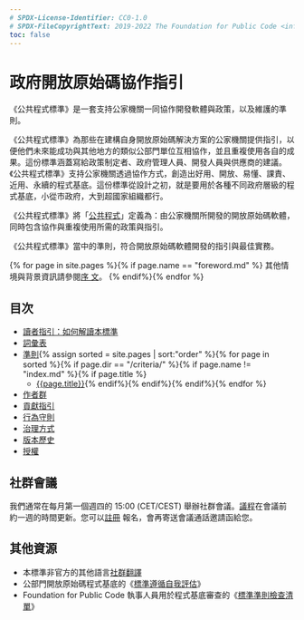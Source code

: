 ```yaml
---
# SPDX-License-Identifier: CC0-1.0
# SPDX-FileCopyrightText: 2019-2022 The Foundation for Public Code <info@publiccode.net>, https://standard.publiccode.net/AUTHORS
toc: false
---
```

# 政府開放原始碼協作指引

《公共程式標準》是一套支持公家機關一同協作開發軟體與政策，以及維護的準則。

《公共程式標準》為那些在建構自身開放原始碼解決方案的公家機關提供指引，以便他們未來能成功與其他地方的類似公部門單位互相協作，並且重複使用各自的成果。這份標準涵蓋寫給政策制定者、政府管理人員、開發人員與供應商的建議。《公共程式標準》支持公家機關透過協作方式，創造出好用、開放、易懂、課責、近用、永續的程式基底。這份標準從設計之初，就是要用於各種不同政府層級的程式基底，小從市政府，大到超國家組織都行。

《公共程式標準》將「[公共程式](glossary.md#public-code)」定義為：由公家機關所開發的開放原始碼軟體，同時包含協作與重複使用所需的政策與指引。

《公共程式標準》當中的準則，符合開放原始碼軟體開發的指引與最佳實務。

{% for page in site.pages %}{% if page.name == "foreword.md" %} 其他情境與背景資訊請參閱[序
文](foreword.md)。 {% endif%}{% endfor %}

## 目次

* [讀者指引：如何解讀本標準](readers-guide.md)
* [詞彙表](glossary.md)
* [準則](criteria/){% assign sorted = site.pages | sort:"order" %}{% for page in
sorted %}{% if page.dir == "/criteria/" %}{% if page.name != "index.md" %}{%
if page.title %}
   * [{{page.title}}]({{page.url}}){% endif%}{% endif%}{% endif%}{% endfor %}
* [作者群](AUTHORS.md)
* [貢獻指引](CONTRIBUTING.md)
* [行為守則](CODE_OF_CONDUCT.md)
* [治理方式](GOVERNANCE.md)
* [版本歷史](CHANGELOG.md)
* [授權](license.html)

## 社群會議

我們通常在每月第一個週四的 15:00 (CET/CEST) 舉辦社群會議。[議程](https://write.publiccode.net/pads/Community-Call-Standard-for-Public-Code)在會議前
約一週的時間更新。您可以[註冊](https://odoo.publiccode.net/survey/start/594b9243-c7e5-4bc1-8714-35137c971842)
報名，會再寄送會議通話邀請函給您。

## 其他資源

* 本標準非官方的其他語言[社群翻譯](https://publiccodenet.github.io/community-translations-standard/)
* 公部門開放原始碼程式基底的《[標準遵循自我評估](https://publiccodenet.github.io/assessment-eligibility/)》
* Foundation for Public Code 執事人員用於程式基底審查的《[標準準則檢查清單](/docs/review-template.html)》
